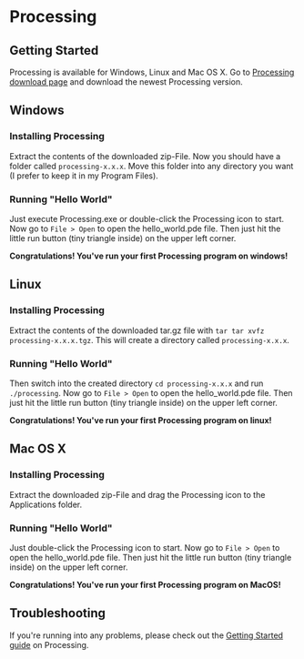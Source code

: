 # Processing

## Getting Started

Processing is available for Windows, Linux and Mac OS X.
Go to [Processing download page](https://processing.org/download/) and download the newest Processing version.

## Windows

### Installing Processing

Extract the contents of the downloaded zip-File. Now you should have a folder called `processing-x.x.x`.
Move this folder into any directory you want (I prefer to keep it in my Program Files).

### Running "Hello World"

Just execute Processing.exe or double-click the Processing icon to start.
Now go to `File > Open` to open the hello_world.pde file. Then just hit the little run button (tiny triangle inside) on the upper left corner.

**Congratulations! You've run your first Processing program on windows!**

## Linux

### Installing Processing

Extract the contents of the downloaded tar.gz file with `tar tar xvfz processing-x.x.x.tgz`. This will create a directory called `processing-x.x.x`.

### Running "Hello World"

Then switch into the created directory `cd processing-x.x.x` and run `./processing`.
Now go to `File > Open` to open the hello_world.pde file. Then just hit the little run button (tiny triangle inside) on the upper left corner.

**Congratulations! You've run your first Processing program on linux!**

## Mac OS X

### Installing Processing

Extract the downloaded zip-File and drag the Processing icon to the Applications folder.

### Running "Hello World"

Just double-click the Processing icon to start.
Now go to `File > Open` to open the hello_world.pde file. Then just hit the little run button (tiny triangle inside) on the upper left corner.

**Congratulations! You've run your first Processing program on MacOS!**

## Troubleshooting

If you're running into any problems, please check out the [Getting Started guide](https://processing.org/tutorials/gettingstarted/) on Processing.


